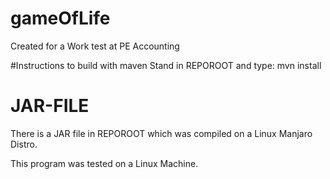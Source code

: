 # gameOfLife
Created for a Work test at PE Accounting

#Instructions to build with maven
Stand in REPOROOT and type:
  mvn install
  
# JAR-FILE
There is a JAR file in REPOROOT which was compiled on a Linux Manjaro Distro.

This program was tested on a Linux Machine. 
